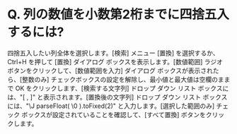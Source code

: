 # Q. 列の数値を小数第2桁までに四捨五入するには?

四捨五入したい列全体を選択します。\[検索\] メニュー \[置換\] を選択するか、Ctrl+H を押して \[置換\] ダイアログ ボックスを表示します。\[数値範囲\] ラジオ ボタンをクリックして、\[数値範囲を入力\] ダイアログ ボックスが表示されたら、\[整数のみ\] チェックボックスの設定を解除し、最小値と最大値は空欄のままで OK をクリックします、\[検索する文字列\] ドロップ ダウン リスト ボックスには、"\[ , \]" と表示されます。\[置換後の文字列\] ドロップ ダウン リスト ボックスには、"\\J parseFloat( \\0 ).toFixed(2)" と入力します。\[選択した範囲のみ\] チェック ボックスが設定されていることを確認して、\[すべて置換\] ボタンをクリックします。